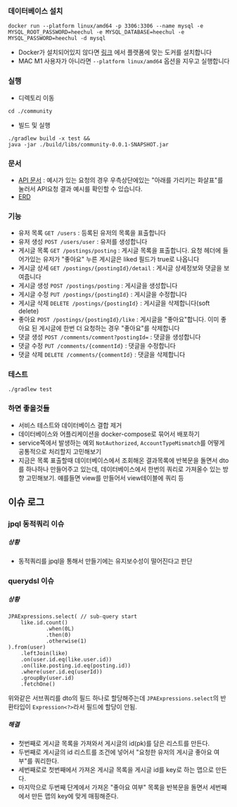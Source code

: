 ### 데이터베이스 설치
```
docker run --platform linux/amd64 -p 3306:3306 --name mysql -e MYSQL_ROOT_PASSWORD=heechul -e MYSQL_DATABASE=heechul -e MYSQL_PASSWORD=heechul -d mysql
```
- Docker가 설치되어있지 않다면 [링크](https://docs.docker.com/get-docker/) 에서 플랫폼에 맞는 도커를 설치합니다
- MAC M1 사용자가 아니라면 `--platform linux/amd64` 옵션을 지우고 실행합니다


### 실행
- 디렉토리 이동
```
cd ./community
```
- 빌드 및 실행
```
./gradlew build -x test &&
java -jar ./build/libs/community-0.0.1-SNAPSHOT.jar
```

### 문서
- [API 문서](https://documenter.getpostman.com/view/10893095/Uyxoh3gM#41c75655-e766-4365-bac6-414e0d5e0c7b) : 예시가 있는 요청의 경우 우측상단에있는 "아래를 가리키는 화살표"를 눌러서 API요청 결과 예시를 확인할 수 있습니다.
- [ERD](https://github.com/valentin1235/zaritalk-community/blob/main/community.png?raw=true)

### 기능
- 유저 목록 `GET /users` : 등록된 유저의 목록을 표출합니다
- 유저 생성 `POST /users/user` : 유저를 생성합니다
- 게시글 목록 `GET /postings/posting` : 게시글 목록을 표출합니다. 요청 헤더에 들어가있는 유저가 "좋아요" 누른 게시글은 liked 필드가 true로 나옵니다
- 게시글 상세 `GET /postings/{postingId}/detail` : 게시글 상세정보와 댓글을 보여줍니다
- 게시글 생성 `POST /postings/posting` : 게시글을 생성합니다
- 게시글 수정 `PUT /postings/{postingId}` : 게시글을 수정합니다
- 게시글 삭제 `DELETE /postings/{postingId}` : 게시글을 삭제합니다(soft delete)
- 좋아요 `POST /postings/{postingId}/like` : 게시글을 "좋아요"합니다. 이미 좋아요 된 게시글에 한번 더 요청하는 경우 "좋아요"를 삭제합니다
- 댓글 생성 `POST /comments/comment?postingId=` : 댓글을 생성합니다
- 댓글 수정 `PUT /comments/{commentId}` : 댓글을 수정합니다
- 댓글 삭제 `DELETE /comments/{commentId}` : 댓글을 삭제합니다

### 테스트
```
./gradlew test
```

### 하면 좋을것들
- 서비스 테스트와 데이터베이스 결합 제거
- 데이터베이스와 어플리케이션을 docker-compose로 묶어서 배포하기
- service쪽에서 발생하는 예외 `NotAuthorized`, `AccountTypeMismatch`를 어떻게 공통적으로 처리할지 고민해보기
- 지금은 목록 표출할때 데이터베이스에서 조회해온 결과목록에 반복문을 돌면서 dto를 하나하나 만들어주고 있는데, 데이터베이스에서 한번의 쿼리로 가져올수 있는 방향 고민해보기. 얘를들면 view를 만들어서 view테이블에 쿼리 등

## 이슈 로그
### jpql 동적쿼리 이슈
##### 상황
- 동적쿼리를 jpql을 통해서 만들기에는 유지보수성이 떨어진다고 판단
### querydsl 이슈
##### 상황
```
JPAExpressions.select( // sub-query start
    like.id.count()
            .when(0L)
            .then(0)
            .otherwise(1) 
).from(user)
    .leftJoin(like)
    .on(user.id.eq(like.user.id))
    .on(like.posting.id.eq(posting.id))
    .where(user.id.eq(userId))
    .groupBy(user.id)
    .fetchOne()
```
위와같은 서브쿼리를 dto의 필드 하나로 할당해주는데 `JPAExpressions.select`의 반환타입이 `Expression<?>`라서 필드에 할당이 안됨.
##### 해결
- 첫번째로 게시글 목록을 가져와서 게시글의 id(pk)를 담은 리스트를 만든다.
- 두번째로 게시글의 id 리스트를 조건에 넣어서 "요청한 유저의 게시글 좋아요 여부"를 쿼리한다.
- 세번째로로 첫번째에서 가져온 게시글 목록을 게시글 id를 key로 하는 맵으로 만든다.
- 마지막으로 두번째 단계에서 가져온 "좋아요 여부" 목록을 반복문을 돌면서 세번째에서 만든 맵의 key에 맞게 매핑해준다.
